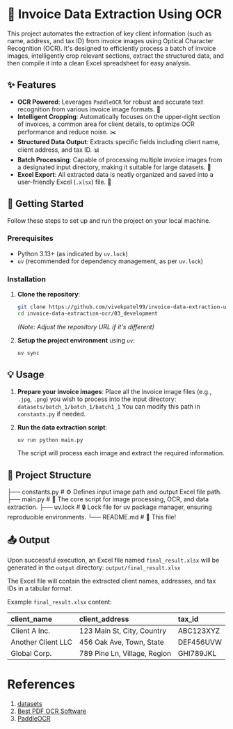 # 🧾 Invoice Data Extraction Using OCR

This project automates the extraction of key client information (such as name, address, and tax ID) from invoice images using Optical Character Recognition (OCR). It's designed to efficiently process a batch of invoice images, intelligently crop relevant sections, extract the structured data, and then compile it into a clean Excel spreadsheet for easy analysis.

## ✨ Features

- **OCR Powered**: Leverages `PaddleOCR` for robust and accurate text recognition from various invoice image formats. 🤖
- **Intelligent Cropping**: Automatically focuses on the upper-right section of invoices, a common area for client details, to optimize OCR performance and reduce noise. ✂️
- **Structured Data Output**: Extracts specific fields including client name, client address, and tax ID. 📊
- **Batch Processing**: Capable of processing multiple invoice images from a designated input directory, making it suitable for large datasets. 📁
- **Excel Export**: All extracted data is neatly organized and saved into a user-friendly Excel (`.xlsx`) file. 📝

## 🚀 Getting Started

Follow these steps to set up and run the project on your local machine.

### Prerequisites

- Python 3.13+ (as indicated by `uv.lock`)
- `uv` (recommended for dependency management, as per `uv.lock`)

### Installation

1. **Clone the repository**:

   ```bash
   git clone https://github.com/vivekpatel99/invoice-data-extraction-using-ocr.git
   cd invoice-data-extraction-ocr/03_development
   ```

   *(Note: Adjust the repository URL if it's different)*

2. **Setup the project environment** using `uv`:

   ```bash
   uv sync
   ```

## 💡 Usage

1. **Prepare your invoice images**:
   Place all the invoice image files (e.g., `.jpg`, `.png`) you wish to process into the input directory:
   `datasets/batch_1/batch_1/batch1_1`
   You can modify this path in `constants.py` if needed.

2. **Run the data extraction script**:

   ```bash
   uv run python main.py
   ```

   The script will process each image and extract the required information.

## 📂 Project Structure

├── constants.py # ⚙️ Defines input image path and output Excel file path.
├── main.py # 🚀 The core script for image processing, OCR, and data extraction.
├── uv.lock # 🔒 Lock file for uv package manager, ensuring reproducible environments.
└── README.md # 📖 This file!

## 📤 Output

Upon successful execution, an Excel file named `final_result.xlsx` will be generated in the `output` directory:
`output/final_result.xlsx`

The Excel file will contain the extracted client names, addresses, and tax IDs in a tabular format.

Example `final_result.xlsx` content:

| client_name        | client_address               | tax_id    |
| :----------------- | :--------------------------- | :-------- |
| Client A Inc.      | 123 Main St, City, Country   | ABC123XYZ |
| Another Client LLC | 456 Oak Ave, Town, State     | DEF456UVW |
| Global Corp.       | 789 Pine Ln, Village, Region | GHI789JKL |

# References

1. [datasets](https://www.kaggle.com/datasets/osamahosamabdellatif/high-quality-invoice-images-for-ocr/code?datasetId=5773627&sortBy=voteCount)
2. [Best PDF OCR Software](https://unstract.com/blog/best-pdf-ocr-software/)
3. [PaddleOCR](https://github.com/PaddlePaddle/PaddleOCR)
